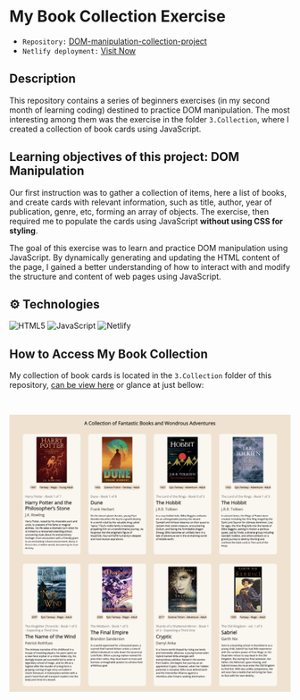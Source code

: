 # My Book Collection Exercise

- `Repository:` [DOM-manipulation-collection-project](https://github.com/leilaZ1111/DOM-manipulation-collection-project)
- `Netlify deployment:` [Visit Now](https://fantastic-book-collection.netlify.app/)

## Description

This repository contains a series of beginners exercises (in my second month of learning coding) destined to practice DOM manipulation. The most interesting among them was the exercise in the folder `3.Collection`, where I created a collection of book cards using JavaScript.

## Learning objectives of this project: DOM Manipulation

Our first instruction was to gather a collection of items, here a list of books, and create cards with relevant information, such as title, author, year of publication, genre, etc, forming an array of objects. The exercise, then required me to populate the cards using JavaScript **without using CSS for styling**.

The goal of this exercise was to learn and practice DOM manipulation using JavaScript. By dynamically generating and updating the HTML content of the page, I gained a better understanding of how to interact with and modify the structure and content of web pages using JavaScript.

## ⚙️ Technologies

![HTML5](https://img.shields.io/badge/html5-%23E34F26.svg?style=for-the-badge&logo=html5&logoColor=white) ![JavaScript](https://img.shields.io/badge/javascript-%23323330.svg?style=for-the-badge&logo=javascript&logoColor=%23F7DF1E) ![Netlify](https://img.shields.io/badge/netlify-%23000000.svg?style=for-the-badge&logo=netlify&logoColor=#00C7B7)

## How to Access My Book Collection

My collection of book cards is located in the `3.Collection` folder of this repository, [can be view here](https://fantastic-book-collection.netlify.app/) or glance at just bellow:

<br>
<div align="center">

![Preview](3.Collection/A-collection-of-fantastic-books.png)

</div>
